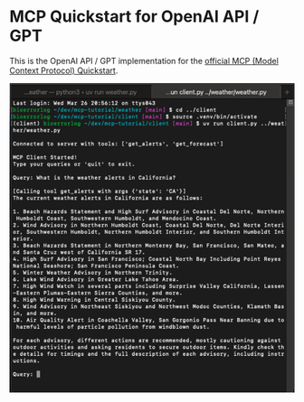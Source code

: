 # MCP Quickstart for OpenAI API / GPT

This is the OpenAI API / GPT implementation for the [official MCP (Model Context Protocol) Quickstart](https://modelcontextprotocol.io/introduction).


![Screenshot](docs/img/screenshot.png)

